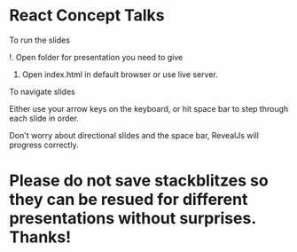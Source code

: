 # React Concept Talks  

To run the slides

!. Open folder for presentation you need to give
1. Open index.html in default browser or use live server.

To navigate slides

Either use your arrow keys on the keyboard, or hit space bar to step through each slide in order.

Don't worry about directional slides and the space bar, RevealJs will progress correctly.

# Please do not save stackblitzes so they can be resued for different presentations without surprises. Thanks!
